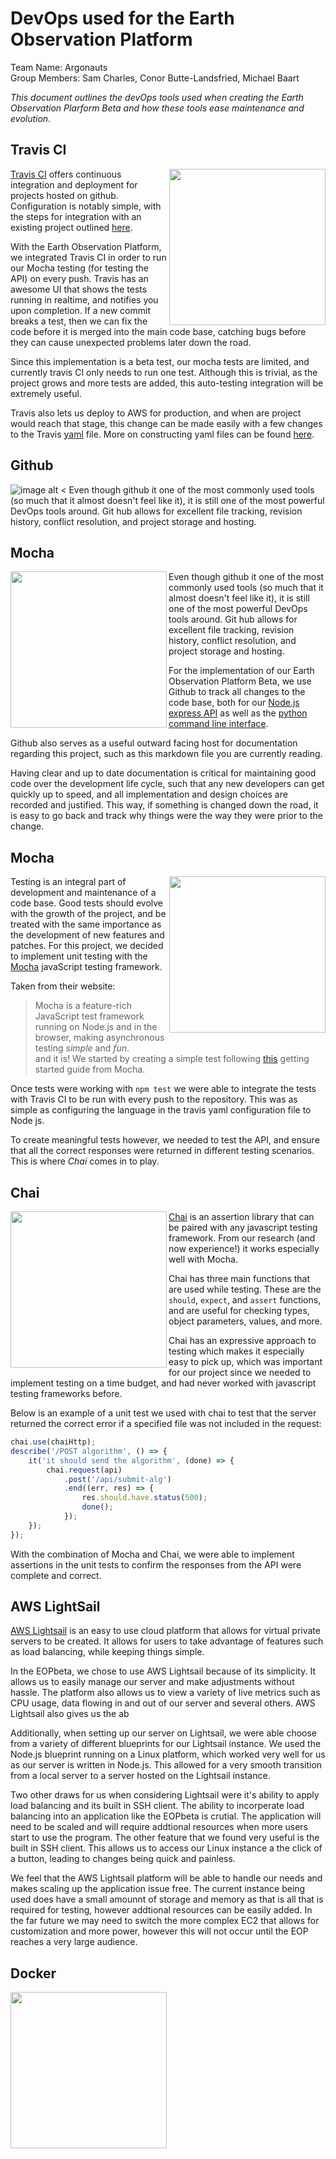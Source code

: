 # DevOps used for the Earth Observation Platform
Team Name: Argonauts   
Group Members: Sam Charles, Conor Butte-Landsfried, Michael Baart  
  
*This document outlines the devOps tools used when creating the Earth Observation Plarform Beta and how these tools ease maintenance and evolution.*

## Travis CI 
<img src="https://travis-ci.com/images/logos/Tessa-1.png" width="250" align="right"/>

[Travis CI] offers continuous integration and deployment for projects hosted on github. Configuration is notably simple, with the steps for integration with an existing project outlined [here](https://docs.travis-ci.com/user/tutorial/).   

With the Earth Observation Platform, we integrated Travis CI in order to run our Mocha testing (for testing the API) on every push. Travis has an awesome UI that shows the tests running in realtime, and notifies you upon completion. If a new commit breaks a test, then we can fix the code before it is merged into the main code base, catching bugs before they can cause unexpected problems later down the road.  

Since this implementation is a beta test, our mocha tests are limited, and currently travis CI only needs to run one test. Although this is trivial, as the project grows and more tests are added, this auto-testing integration will be extremely useful.  

Travis also lets us deploy to AWS for production, and when are project would reach that stage, this change can be made easily with a few changes to the Travis [yaml](https://github.com/csamcharles/EarthObservationPlatformBeta/blob/master/.travis.yml) file. More on constructing yaml files can be found [here](https://docs.travis-ci.com/user/customizing-the-build).


## Github
![image alt <](https://image.flaticon.com/icons/svg/25/25231.svg)
Even though github it one of the most commonly used tools (so much that it almost doesn't feel like it), it is still one of the most powerful DevOps tools around. Git hub allows for excellent file tracking, revision history, conflict resolution, and project storage and hosting. 

## Mocha

<img src="https://image.flaticon.com/icons/svg/25/25231.svg" width="250" align="left"/>  

Even though github it one of the most commonly used tools (so much that it almost doesn't feel like it), it is still one of the most powerful DevOps tools around. Git hub allows for excellent file tracking, revision history, conflict resolution, and project storage and hosting.  

For the implementation of our Earth Observation Platform Beta, we use Github to track all changes to the code base, both for our [Node.js express API](https://github.com/csamcharles/EarthObservationPlatformBeta/tree/master/api) as well as the [python command line interface](https://github.com/csamcharles/EarthObservationPlatformBeta/tree/master/cli).  

Github also serves as a useful outward facing host for documentation regarding this project, such as this markdown file you are currently reading.   

Having clear and up to date documentation is critical for maintaining good code over the development life cycle, such that any new developers can get quickly up to speed, and all implementation and design choices are recorded and justified. This way, if something is changed down the road, it is easy to go back and track why things were the way they were prior to the change.

## Mocha  

<img src="https://images.opencollective.com/proxy/images?src=https%3A%2F%2Fopencollective-production.s3-us-west-1.amazonaws.com%2Fc645f600-20c5-11e8-9fc9-47523ab65bdd.png&height=640" width="250" align="right"/>    

Testing is an integral part of development and maintenance of a code base. Good tests should evolve with the growth of the project, and be treated with the same importance as the development of new features and patches. For this project, we decided to implement unit testing with the [Mocha](https://mochajs.org/) javaScript testing framework.    

Taken from their website: 

>Mocha is a feature-rich JavaScript test framework running on Node.js and in the browser, making asynchronous testing *simple* and *fun*.      
and it is! We started by creating a simple test following [this](https://mochajs.org/#getting-started) getting started guide from Mocha.   

Once tests were working with `npm test` we were able to integrate the tests with Travis CI to be run with every push to the repository. This was as simple as configuring the language in the travis yaml configuration file to Node js.  

To create meaningful tests however, we needed to test the API, and ensure that all the correct responses were returned in different testing scenarios. This is where *Chai* comes in to play.

## Chai  

<img src="https://avatars2.githubusercontent.com/u/1515293?s=400&v=4" width="250" align="left"/>   

[Chai](https://www.chaijs.com/) is an assertion library that can be paired with any javascript testing framework. From our research (and now experience!) it works especially well with Mocha.   

Chai has three main functions that are used while testing. These are the `should`, `expect`, and `assert` functions, and are useful for checking types, object parameters, values, and more.  

Chai has an expressive approach to testing which makes it especially easy to pick up, which was important for our project since we needed to implement testing on a time budget, and had never worked with javascript testing frameworks before.   

Below is an example of a unit test we used with chai to test that the server returned the correct error if a specified file was not included in the request: 

```javascript
chai.use(chaiHttp);
describe('/POST algorithm', () => {
    it('it should send the algorithm', (done) => {
        chai.request(api)
            .post('/api/submit-alg')
            .end((err, res) => {
                res.should.have.status(500);
                done();
            });
    });
});
```

With the combination of Mocha and Chai, we were able to implement assertions in the unit tests to confirm the responses from the API were complete and correct.   

## AWS LightSail
[AWS Lightsail](https://aws.amazon.com/lightsail/) is an easy to use cloud platform that allows for virtual private servers to be created. It allows for users to take advantage of features such as load balancing, while keeping things simple. 

In the EOPbeta, we chose to use AWS Lightsail because of its simplicity. It allows us to easily manage our server and make adjustments without hassle. The platform also allows us to view a variety of live metrics such as CPU usage, data flowing in and out of our server and several others. AWS Lightsail also gives us the ab

Additionally, when setting up our server on Lightsail, we were able choose from a variety of different blueprints for our Lightsail instance. We used the Node.js blueprint running on a Linux platform, which worked very well for us as our server is written in Node.js. This allowed for a very smooth transition from a local server to a server hosted on the Lightsail instance.

Two other draws for us when considering Lightsail were it's ability to apply load balancing and its built in SSH client. The ability to incorperate load balancing into an application like the EOPbeta is crutial. The application will need to be scaled and will require addtional resources when more users start to use the program. The other feature that we found very useful is the built in SSH client. This allows us to access our Linux instance a the click of a button, leading to changes being quick and painless.

We feel that the AWS Lightsail platform will be able to handle our needs and makes scaling up the application issue free. The current instance being used does have a small amounnt of storage and memory as that is all that is required for testing, however addtional resources can be easily added. In the far future we may need to switch the more complex EC2 that allows for customization and more power, however this will not occur until the EOP reaches a very large audience.

## Docker

<img src="https://www.docker.com/sites/default/files/social/docker_facebook_share.png" width="250" align="left"/> 







[Travis CI]: https://travis-ci.org/

